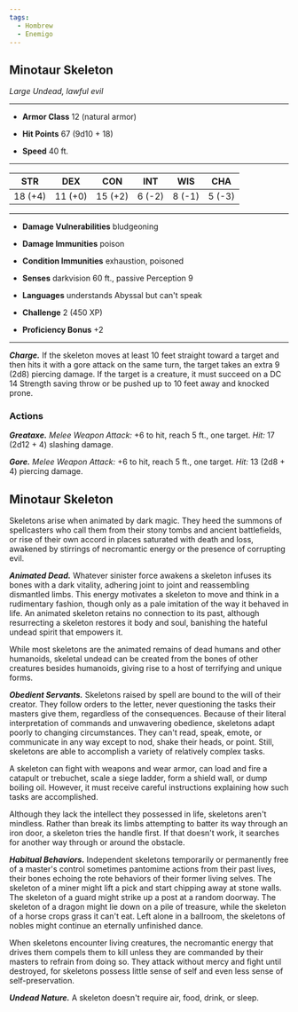 ```yaml
---
tags:
  - Hombrew
  - Enemigo
---
```


## Minotaur Skeleton

*Large Undead, lawful evil*

___

- **Armor Class** 12 (natural armor)

- **Hit Points** 67 (9d10 + 18)

- **Speed** 40 ft.

___

|STR|DEX|CON|INT|WIS|CHA|
|:---:|:---:|:---:|:---:|:---:|:---:|
|18 (+4)|11 (+0)|15 (+2)|6 (-2)|8 (-1)|5 (-3)|

___

- **Damage Vulnerabilities** bludgeoning

- **Damage Immunities** poison

- **Condition Immunities** exhaustion, poisoned

- **Senses** darkvision 60 ft., passive Perception 9

- **Languages** understands Abyssal but can't speak

- **Challenge** 2 (450 XP)

- **Proficiency Bonus** +2

___

***Charge.*** If the skeleton moves at least 10 feet straight toward a target and then hits it with a gore attack on the same turn, the target takes an extra 9 (2d8) piercing damage. If the target is a creature, it must succeed on a DC 14 Strength saving throw or be pushed up to 10 feet away and knocked prone.  

  

### Actions

***Greataxe.*** *Melee Weapon Attack:* +6 to hit, reach 5 ft., one target. *Hit:* 17 (2d12 + 4) slashing damage.  

  

***Gore.*** *Melee Weapon Attack:* +6 to hit, reach 5 ft., one target. *Hit:* 13 (2d8 + 4) piercing damage.

  

## Minotaur Skeleton

  

Skeletons arise when animated by dark magic. They heed the summons of spellcasters who call them from their stony tombs and ancient battlefields, or rise of their own accord in places saturated with death and loss, awakened by stirrings of necromantic energy or the presence of corrupting evil.

  

***Animated Dead.*** Whatever sinister force awakens a skeleton infuses its bones with a dark vitality, adhering joint to joint and reassembling dismantled limbs. This energy motivates a skeleton to move and think in a rudimentary fashion, though only as a pale imitation of the way it behaved in life. An animated skeleton retains no connection to its past, although resurrecting a skeleton restores it body and soul, banishing the hateful undead spirit that empowers it.

  

While most skeletons are the animated remains of dead humans and other humanoids, skeletal undead can be created from the bones of other creatures besides humanoids, giving rise to a host of terrifying and unique forms.

  

***Obedient Servants.*** Skeletons raised by spell are bound to the will of their creator. They follow orders to the letter, never questioning the tasks their masters give them, regardless of the consequences. Because of their literal interpretation of commands and unwavering obedience, skeletons adapt poorly to changing circumstances. They can't read, speak, emote, or communicate in any way except to nod, shake their heads, or point. Still, skeletons are able to accomplish a variety of relatively complex tasks.

  

A skeleton can fight with weapons and wear armor, can load and fire a catapult or trebuchet, scale a siege ladder, form a shield wall, or dump boiling oil. However, it must receive careful instructions explaining how such tasks are accomplished.

  

Although they lack the intellect they possessed in life, skeletons aren't mindless. Rather than break its limbs attempting to batter its way through an iron door, a skeleton tries the handle first. If that doesn't work, it searches for another way through or around the obstacle.

  

***Habitual Behaviors.*** Independent skeletons temporarily or permanently free of a master's control sometimes pantomime actions from their past lives, their bones echoing the rote behaviors of their former living selves. The skeleton of a miner might lift a pick and start chipping away at stone walls. The skeleton of a guard might strike up a post at a random doorway. The skeleton of a dragon might lie down on a pile of treasure, while the skeleton of a horse crops grass it can't eat. Left alone in a ballroom, the skeletons of nobles might continue an eternally unfinished dance.

  

When skeletons encounter living creatures, the necromantic energy that drives them compels them to kill unless they are commanded by their masters to refrain from doing so. They attack without mercy and fight until destroyed, for skeletons possess little sense of self and even less sense of self-preservation.

  

***Undead Nature.*** A skeleton doesn't require air, food, drink, or sleep.